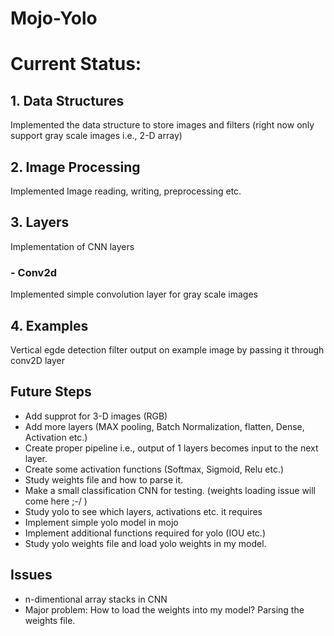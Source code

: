 # Mojo-Yolo
# Current Status:
## 1. Data Structures
Implemented the data structure to store images and filters (right now only support gray scale images i.e., 2-D array)
## 2. Image Processing
Implemented Image reading, writing, preprocessing etc.
## 3. Layers
Implementation of CNN layers
### - Conv2d
Implemented simple convolution layer for gray scale images
## 4. Examples
Vertical egde detection filter output on example image by passing it through conv2D layer
## Future Steps
* Add supprot for 3-D images (RGB)
* Add more layers (MAX pooling, Batch Normalization, flatten, Dense, Activation etc.)
* Create proper pipeline i.e., output of 1 layers becomes input to the next layer.
* Create some activation functions (Softmax, Sigmoid, Relu etc.)
* Study weights file and how to parse it.
* Make a small classification CNN for testing. (weights loading issue will come here ;-/ )
* Study yolo to see which layers, activations etc. it requires
* Implement simple yolo model in mojo
* Implement additional functions required for yolo (IOU etc.)
* Study yolo weights file and load yolo weights in my model.
## Issues
* n-dimentional array stacks in CNN
* Major problem: How to load the weights into my model? Parsing the weights file.
